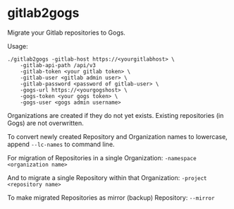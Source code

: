 # gitlab2gogs

Migrate your Gitlab repositories to Gogs.

Usage:

```
./gitlab2gogs -gitlab-host https://<yourgitlabhost> \
    -gitlab-api-path /api/v3
    -gitlab-token <your gitlab token> \
    -gitlab-user <gitlab admin user> \
    -gitlab-password <password of gitlab-user> \
    -gogs-url https://<yourgogshost> \
    -gogs-token <your gogs token> \
    -gogs-user <gogs admin username>
```

Organizations are created if they do not yet exists.
Existing repositories (in Gogs) are not overwritten.

To convert newly created Repository and Organization
names to lowercase, append `--lc-names` to command line.

For migration of Repositories in a single Organization: `-namespace <organization name>`

And to migrate a single Repository within that Organization: `-project <repository name>`

To make migrated Repositories as mirror (backup) Repository: `--mirror`
